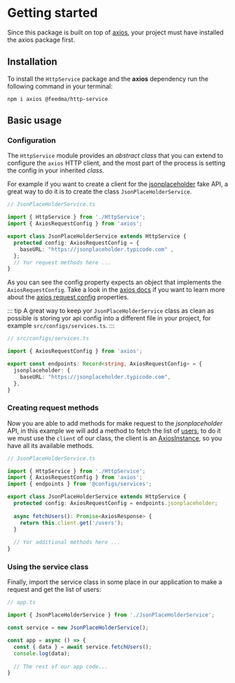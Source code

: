 # Getting started

Since this package is built on top of [axios](https://www.npmjs.com/package/axios), your project must have installed the 
axios package first.

## Installation

To install the `HttpService` package and the **axios** dependency run the following command in your terminal:

```shell
npm i axios @feedma/http-service
```

## Basic usage

### Configuration

The `HttpService` module provides an _abstract class_ that you can extend to configure the `axios` HTTP client, and the 
most part of the process is setting the config in your inherited _class_.

For example if you want to create a client for the [jsonplaceholder](https://jsonplaceholder.typicode.com) fake API, a 
great way to do it is to create the class `JsonPlaceHolderService`.

```ts
// JsonPlaceHolderService.ts

import { HttpService } from './HttpService';
import { AxiosRequestConfig } from 'axios';

export class JsonPlaceHolderService extends HttpService {
  protected config: AxiosRequestConfig = { 
    baseURL: "https://jsonplaceholder.typicode.com" ,
  };
  // Yor request methods here ...
}
```

As you can see the config property expects an object that implements the `AxiosRequestConfig`. Take a look in the
[axios docs](https://axios-http.com/docs/intro) if you want to learn more about the 
[axios request config](https://axios-http.com/docs/req_config) properties.


::: tip
A great way to keep yor `JsonPlaceHolderService` class as clean as possible is storing yor api config into a different 
file in your project, for example `src/configs/services.ts`.
:::

```ts
// src/configs/services.ts

import { AxiosRequestConfig } from 'axios';

export const endpoints: Record<string, AxiosRequestConfig> = {
  jsonplaceholder: {
    baseURL: "https://jsonplaceholder.typicode.com",
  },
}
```


### Creating request methods

Now you are able to add methods for make request to the _jsonplaceholder_ API, in this example we will add a method to 
fetch the list of [users](https://jsonplaceholder.typicode.com/users), to do it we must use the `client` of our class, 
the client is an [AxiosInstance](https://axios-http.com/docs/instance), so you have all its available methods.

```ts
// JsonPlaceHolderService.ts

import { HttpService } from './HttpService';
import { AxiosRequestConfig } from 'axios';
import { endpoints } from '@configs/services';

export class JsonPlaceHolderService extends HttpService {
  protected config: AxiosRequestConfig = endpoints.jsonplaceholder;
  
  async fetchUsers(): Promise<AxiosResponse> {
    return this.client.get('/users');
  }
  
  // Yor additional methods here ...
}
```

### Using the service class
Finally, import the service class in some place in our application to make a request and get the list of users:

```ts
// app.ts

import { JsonPlaceHolderService } from './JsonPlaceHolderService';

const service = new JsonPlaceHolderService();

const app = async () => {
  const { data } = await service.fetchUsers();
  console.log(data);
  
  // The rest of our app code...
}
```